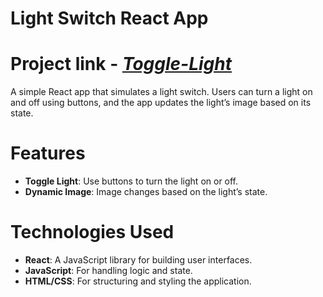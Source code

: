 # Light Switch React App

# Project link - [*Toggle-Light*](https://togglelightbyraj.netlify.app/)

A simple React app that simulates a light switch. Users can turn a light on and off using buttons, and the app updates the light’s image based on its state.

# Features

- **Toggle Light**: Use buttons to turn the light on or off.
- **Dynamic Image**: Image changes based on the light’s state.

# Technologies Used

- **React**: A JavaScript library for building user interfaces.
- **JavaScript**: For handling logic and state.
- **HTML/CSS**: For structuring and styling the application.
